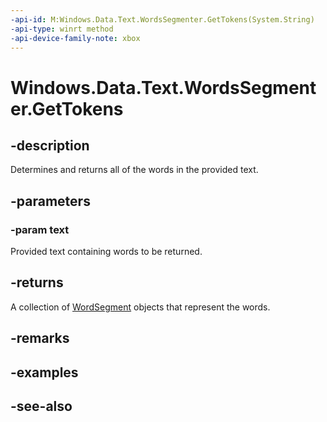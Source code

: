 ```yaml
---
-api-id: M:Windows.Data.Text.WordsSegmenter.GetTokens(System.String)
-api-type: winrt method
-api-device-family-note: xbox
---
```


<!-- Method syntax
public Windows.Foundation.Collections.IVectorView<Windows.Data.Text.WordSegment> GetTokens(System.String text)
-->

# Windows.Data.Text.WordsSegmenter.GetTokens

## -description
Determines and returns all of the words in the provided text.

## -parameters
### -param text
Provided text containing words to be returned.

## -returns
A collection of [WordSegment](wordsegment.md) objects that represent the words.

## -remarks

## -examples

## -see-also
